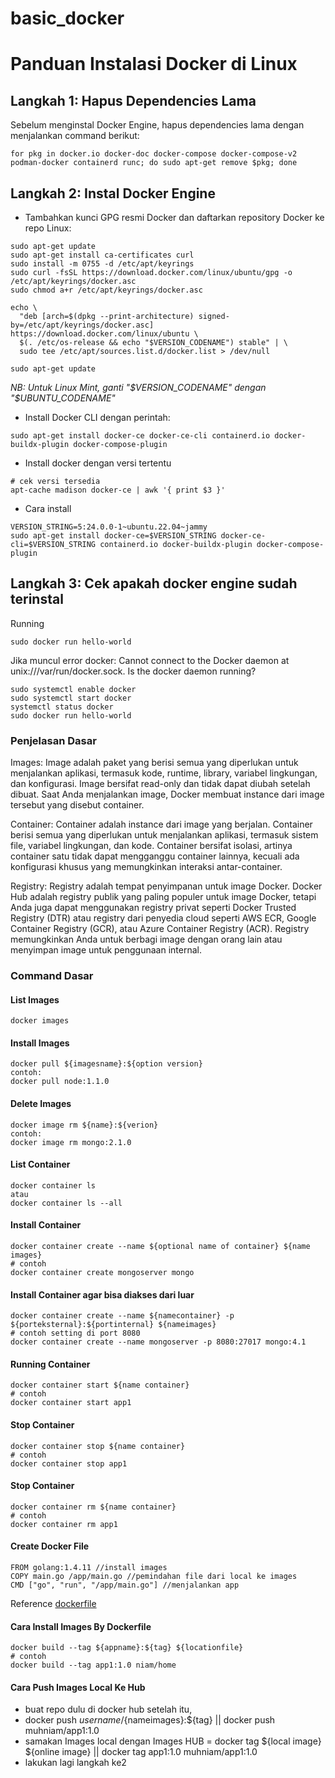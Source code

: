 # basic_docker
# Panduan Instalasi Docker di Linux

## Langkah 1: Hapus Dependencies Lama
Sebelum menginstal Docker Engine, hapus dependencies lama dengan menjalankan command berikut:
```
for pkg in docker.io docker-doc docker-compose docker-compose-v2 podman-docker containerd runc; do sudo apt-get remove $pkg; done
```

## Langkah 2: Instal Docker Engine
- Tambahkan kunci GPG resmi Docker dan daftarkan repository Docker ke repo Linux:
```
sudo apt-get update
sudo apt-get install ca-certificates curl
sudo install -m 0755 -d /etc/apt/keyrings
sudo curl -fsSL https://download.docker.com/linux/ubuntu/gpg -o /etc/apt/keyrings/docker.asc
sudo chmod a+r /etc/apt/keyrings/docker.asc

echo \
  "deb [arch=$(dpkg --print-architecture) signed-by=/etc/apt/keyrings/docker.asc] https://download.docker.com/linux/ubuntu \
  $(. /etc/os-release && echo "$VERSION_CODENAME") stable" | \
  sudo tee /etc/apt/sources.list.d/docker.list > /dev/null

sudo apt-get update
```
 *NB: Untuk Linux Mint, ganti "$VERSION_CODENAME" dengan "$UBUNTU_CODENAME"*
 - Install Docker CLI dengan perintah:
```
sudo apt-get install docker-ce docker-ce-cli containerd.io docker-buildx-plugin docker-compose-plugin
```
- Install docker dengan versi tertentu
```
# cek versi tersedia
apt-cache madison docker-ce | awk '{ print $3 }'
```
- Cara install
```
VERSION_STRING=5:24.0.0-1~ubuntu.22.04~jammy
sudo apt-get install docker-ce=$VERSION_STRING docker-ce-cli=$VERSION_STRING containerd.io docker-buildx-plugin docker-compose-plugin
```

## Langkah 3: Cek apakah docker engine sudah terinstal
Running
``` 
sudo docker run hello-world
```
Jika muncul error docker: Cannot connect to the Docker daemon at unix:///var/run/docker.sock. Is the docker daemon running?
```
sudo systemctl enable docker
sudo systemctl start docker
systemctl status docker
sudo docker run hello-world
```
### Penjelasan Dasar
Images: Image adalah paket yang berisi semua yang diperlukan untuk menjalankan aplikasi, termasuk kode, runtime, library, variabel lingkungan, dan konfigurasi. Image bersifat read-only dan tidak dapat diubah setelah dibuat. Saat Anda menjalankan image, Docker membuat instance dari image tersebut yang disebut container.

Container: Container adalah instance dari image yang berjalan. Container berisi semua yang diperlukan untuk menjalankan aplikasi, termasuk sistem file, variabel lingkungan, dan kode. Container bersifat isolasi, artinya container satu tidak dapat mengganggu container lainnya, kecuali ada konfigurasi khusus yang memungkinkan interaksi antar-container.

Registry: Registry adalah tempat penyimpanan untuk image Docker. Docker Hub adalah registry publik yang paling populer untuk image Docker, tetapi Anda juga dapat menggunakan registry privat seperti Docker Trusted Registry (DTR) atau registry dari penyedia cloud seperti AWS ECR, Google Container Registry (GCR), atau Azure Container Registry (ACR). Registry memungkinkan Anda untuk berbagi image dengan orang lain atau menyimpan image untuk penggunaan internal.
### Command Dasar

#### List Images
```
docker images
```
#### Install Images
```
docker pull ${imagesname}:${option version}
contoh:
docker pull node:1.1.0
```
#### Delete Images
```
docker image rm ${name}:${verion}
contoh:
docker image rm mongo:2.1.0
```
#### List Container
```
docker container ls
atau
docker container ls --all
```
#### Install Container
```
docker container create --name ${optional name of container} ${name images}
# contoh
docker container create mongoserver mongo
```
#### Install Container agar bisa diakses dari luar
```
docker container create --name ${namecontainer} -p ${porteksternal}:${portinternal} ${nameimages}
# contoh setting di port 8080
docker container create --name mongoserver -p 8080:27017 mongo:4.1
```
#### Running Container
```
docker container start ${name container}
# contoh
docker container start app1
```
#### Stop Container
```
docker container stop ${name container}
# contoh
docker container stop app1
```

#### Stop Container
```
docker container rm ${name container}
# contoh
docker container rm app1
```
#### Create Docker File
```
FROM golang:1.4.11 //install images
COPY main.go /app/main.go //pemindahan file dari local ke images
CMD ["go", "run", "/app/main.go"] //menjalankan app
```
Reference [dockerfile](https://docs.docker.com/engine/reference/builder/)

#### Cara Install Images By Dockerfile
```
docker build --tag ${appname}:${tag} ${locationfile}
# contoh
docker build --tag app1:1.0 niam/home
```
#### Cara Push Images Local Ke Hub
- buat repo dulu di docker hub setelah itu,
- docker push ${username}/${nameimages}:${tag} || docker push muhniam/app1:1.0
- samakan Images local dengan Images HUB = docker tag ${local image} ${online image} || docker tag app1:1.0 muhniam/app1:1.0
- lakukan lagi langkah ke2
